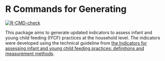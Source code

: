 
<!-- README.md is generated from README.Rmd. Please edit that file -->

# R Commands for Generating

<!-- badges: start -->

[![R-CMD-check](https://github.com/nutriverse/riycf/workflows/R-CMD-check/badge.svg)](https://github.com/nutriverse/riycf/actions)
<!-- badges: end -->

This package aims to generate updated indicators to assess infant and
young child feeding (IYCF) practices at the household level. The
indicators were developed using the technical guideline from [the
Indicators for assessing infant and young child feeding practices:
definitions and measurement
methods](https://www.who.int/publications/i/item/9789240018389).
